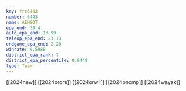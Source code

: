 ```yaml
---
key: frc6443
number: 6443
name: AEMBOT
epa_end: 39.4
auto_epa_end: 13.99
teleop_epa_end: 23.13
endgame_epa_end: 2.28
winrate: 0.5988
district_epa_rank: 7
district_epa_percentile: 0.9449
type: Team
---
```

[[2024new]]
[[2024orore]]
[[2024orwil]]
[[2024pncmp]]
[[2024wayak]]
